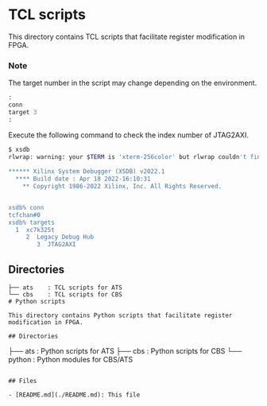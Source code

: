 # TCL scripts

This directory contains TCL scripts that facilitate register modification in FPGA.

### Note
The target number in the script may change depending on the environment.
```tcl
:
conn
target 3
:
```
Execute the following command to check the index number of JTAG2AXI.
```sh
$ xsdb
rlwrap: warning: your $TERM is 'xterm-256color' but rlwrap couldn't find it in the terminfo database. Expect some problems.
                                                                                                                                
****** Xilinx System Debugger (XSDB) v2022.1
  **** Build date : Apr 18 2022-16:10:31
    ** Copyright 1986-2022 Xilinx, Inc. All Rights Reserved.


xsdb% conn                                                                                                                      
tcfchan#0
xsdb% targets                                                                                                                   
  1  xc7k325t
     2  Legacy Debug Hub
        3  JTAG2AXI
```
## Directories

```
├── ats    : TCL scripts for ATS
└── cbs    : TCL scripts for CBS
# Python scripts

This directory contains Python scripts that facilitate register modification in FPGA.

## Directories

```
├── ats        : Python scripts for ATS
├── cbs        : Python scripts for CBS
└── python     : Python modules for CBS/ATS
```

## Files

- [README.md](./README.md): This file
